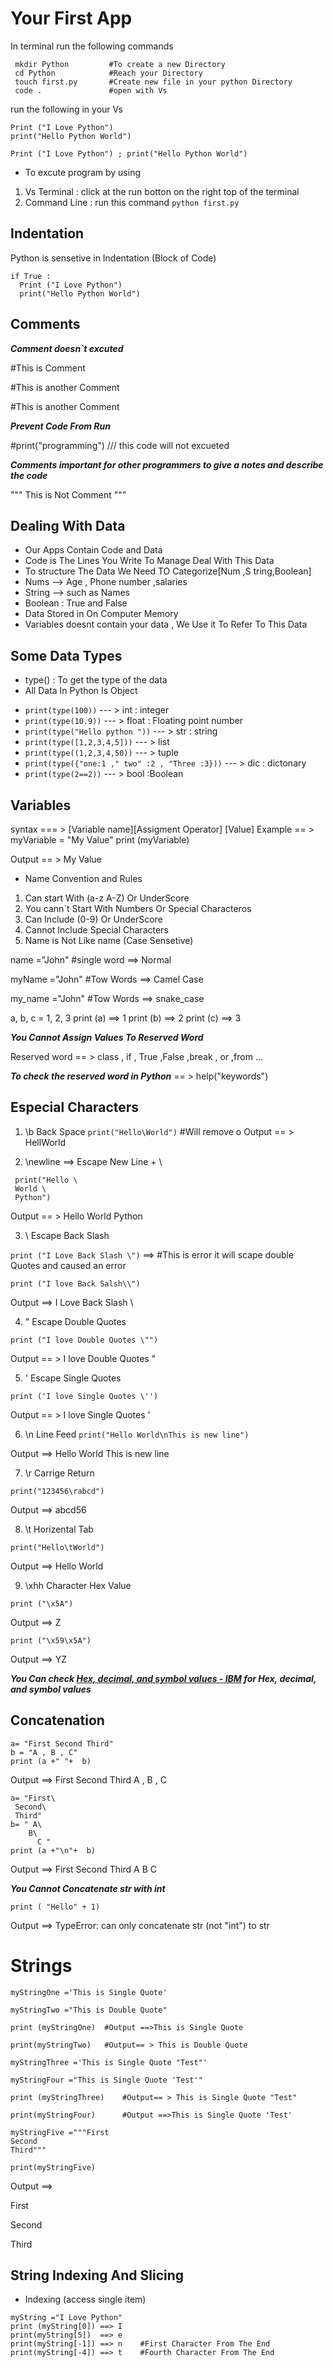 # Your First App

In terminal run the following commands
```
 mkdir Python         #To create a new Directory 
 cd Python            #Reach your Directory
 touch first.py       #Create new file in your python Directory 
 code .               #open with Vs 
```
run the following in your Vs
```
Print ("I Love Python")
print("Hello Python World")

Print ("I Love Python") ; print("Hello Python World")
```  

* To excute program by using
1. Vs Terminal : click at the run botton on the right top of the terminal
2. Command Line : run this command `python first.py`

##  Indentation 
Python is sensetive in  Indentation (Block of Code)
   ```
  if True :
     Print ("I Love Python")
     print("Hello Python World")
   ```


## Comments
***Comment doesn`t excuted*** 

#This is Comment

#This is another Comment

#This is another Comment

***Prevent Code From Run*** 

#print("programming")  /// this code will not excueted

***Comments important for other programmers to give a notes and describe the code*** 

 """ 
 This 
 is 
 Not 
 Comment
 """



## Dealing With Data 

* Our Apps Contain Code and Data
* Code is The Lines You Write To Manage Deal With This Data
* To structure The Data We Need TO Categorize[Num ,S tring,Boolean]
* Nums --> Age , Phone number ,salaries
* String --> such as Names
* Boolean : True and False 
* Data Stored in On Computer Memory
* Variables doesnt contain your data , We Use it To Refer To This Data

## Some Data Types
* type() : To get the type of the data
* All Data In Python Is Object
- `print(type(100))` --- >  int : integer 
- `print(type(10.9))` --- >   float : Floating point number
- `print(type("Hello python "))` --- >   str : string 
- `print(type([1,2,3,4,5]))` --- >   list
- `print(type((1,2,3,4,50))` --- >   tuple
- `print(type({"one:1 ," two" :2 , "Three :3}))` --- >   dic : dictonary
- `print(type(2==2))` --- >   bool :Boolean

## Variables

syntax === > [Variable name][Assigment Operator] [Value]
Example == > myVariable = "My Value"
             print (myVariable) 

Output == > My Value

* Name Convention and Rules
1. Can start With (a-z A-Z) Or UnderScore
2. You cann`t Start With Numbers Or Special Characteros
3. Can Include (0-9) Or UnderScore
4. Cannot Include Special Characters
5. Name is Not Like name (Case Sensetive)  


name ="John"      #single word ==> Normal

myName ="John"    #Tow Words ==> Camel Case

my_name ="John"   #Tow Words ==> snake_case

a, b, c = 1, 2, 3 
print (a) ==> 1
print (b) ==> 2
print (c) ==> 3

***You Cannot Assign Values To Reserved Word***

Reserved word == > class , if , True ,False ,break , or ,from ...

***To check the reserved word in Python*** == > help("keywords") 


 ## Especial Characters

 1. \b Back Space 
 `print("Hello\World")`    #Will remove o
 Output == > HellWorld

 2.  \newline ==> Escape New Line + \
 ```
  print("Hello \
  World \
  Python")
 ``` 
 Output == > Hello World Python 

 3. \\ Escape Back Slash 

 `print ("I Love Back Slash \")` ==> #This is error it will scape double Quotes and caused an error

 `print ("I love Back Salsh\\")`

 Output ==> I Love Back Slash \

 4. \" Escape Double Quotes

 `print ("I love Double Quotes \"")`

 Output == > I love Double Quotes "

 5. \' Escape Single Quotes

`print ('I love Single Quotes \'')`

 Output == > I love Single Quotes ' 

 6. \n Line Feed
 `print("Hello World\nThis is new line")`

 Output ==>   Hello World
              This is new line

 7. \r Carrige Return 

 `print("123456\rabcd")`

 Output ==> abcd56

 8. \t Horizental Tab 

 `print("Hello\tWorld")`

 Output ==> Hello   World

 9. \xhh Character Hex Value

 `print ("\x5A")`

 Output ==> Z

 `print ("\x59\x5A")`

 Output ==> YZ

 ***You Can check [Hex, decimal, and symbol values - IBM](https://www.ibm.com/docs/en/ste/10.0.0?topic=maps-hex-decimal-symbol-values) for Hex, decimal, and symbol values***


## Concatenation 
```
a= "First Second Third"
b = "A , B , C"
print (a +" "+  b)
```

Output ==>  First Second Third A , B , C
```
a= "First\
 Second\
 Third"
b= " A\
    B\
      C " 
print (a +"\n"+  b)
```

Output ==>
First Second Third
 A    B      C

 ***You Cannot Concatenate str with int***

 `print ( "Hello" + 1)` 

 Output ==> TypeError: can only concatenate str (not "int") to str

 # Strings

``` 
myStringOne ='This is Single Quote'

myStringTwo ="This is Double Quote"

print (myStringOne)  #Output ==>This is Single Quote

print(myStringTwo)   #Output== > This is Double Quote

myStringThree ='This is Single Quote "Test"'

myStringFour ="This is Single Quote 'Test'"

print (myStringThree)    #Output== > This is Single Quote "Test"

print(myStringFour)      #Output ==>This is Single Quote 'Test'

myStringFive ="""First
Second
Third"""

print(myStringFive)
```

Output ==> 

First

Second

Third

## String Indexing And Slicing 

- Indexing (access single item)

```
myString ="I Love Python"
print (myString[0]) ==> I
print(myString[5])  ==> e
print(myString[-1]) ==> n    #First Character From The End
print(myString[-4]) ==> t    #Fourth Character From The End
```













 














